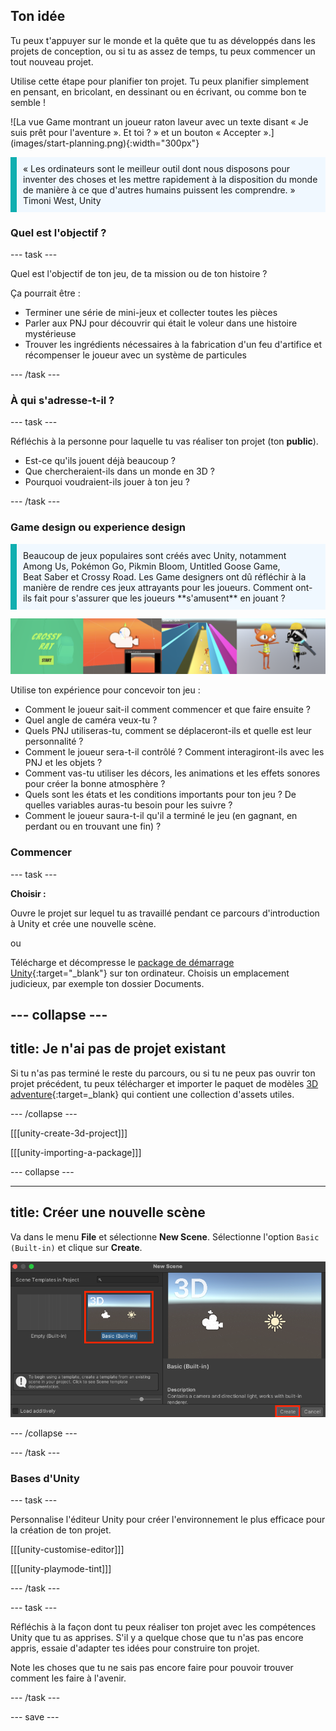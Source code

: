 ## Ton idée

<div style="display: flex; flex-wrap: wrap">
<div style="flex-basis: 200px; flex-grow: 1; margin-right: 15px;">
Tu peux t'appuyer sur le monde et la quête que tu as développés dans les projets de conception, ou si tu as assez de temps, tu peux commencer un tout nouveau projet. 

Utilise cette étape pour planifier ton projet. Tu peux planifier simplement en pensant, en bricolant, en dessinant ou en écrivant, ou comme bon te semble !
</div>
<div>
![La vue Game montrant un joueur raton laveur avec un texte disant « Je suis prêt pour l'aventure ». Et toi ? » et un bouton « Accepter ».](images/start-planning.png){:width="300px"}
</div>
</div>

<p style="border-left: solid; border-width:10px; border-color: #0faeb0; background-color: aliceblue; padding: 10px;">« Les ordinateurs sont le meilleur outil dont nous disposons pour inventer des choses et les mettre rapidement à la disposition du monde de manière à ce que d'autres humains puissent les comprendre. » Timoni West, Unity</p>

### Quel est l'objectif ?

--- task ---

Quel est l'objectif de ton jeu, de ta mission ou de ton histoire ?

Ça pourrait être :
- Terminer une série de mini-jeux et collecter toutes les pièces
- Parler aux PNJ pour découvrir qui était le voleur dans une histoire mystérieuse
- Trouver les ingrédients nécessaires à la fabrication d'un feu d'artifice et récompenser le joueur avec un système de particules

--- /task ---

### À qui s'adresse-t-il ?

--- task ---

Réfléchis à la personne pour laquelle tu vas réaliser ton projet (ton **public**).

- Est-ce qu'ils jouent déjà beaucoup ?
- Que chercheraient-ils dans un monde en 3D ?
- Pourquoi voudraient-ils jouer à ton jeu ?

--- /task ---

### Game design ou experience design

<p style="border-left: solid; border-width:10px; border-color: #0faeb0; background-color: aliceblue; padding: 10px;">Beaucoup de jeux populaires sont créés avec Unity, notamment Among Us, Pokémon Go, Pikmin Bloom, Untitled Goose Game, Beat Saber et Crossy Road. Les Game designers ont dû réfléchir à la manière de rendre ces jeux attrayants pour les joueurs. Comment ont-ils fait pour s'assurer que les joueurs **s'amusent** en jouant ?</p>

![Une bande d'images montrant un écran de démarrage, la caméra, les PNJ et les personnages du joueur.](images/planning-questions.png)

Utilise ton expérience pour concevoir ton jeu :
- Comment le joueur sait-il comment commencer et que faire ensuite ?
- Quel angle de caméra veux-tu ?
- Quels PNJ utiliseras-tu, comment se déplaceront-ils et quelle est leur personnalité ?
- Comment le joueur sera-t-il contrôlé ? Comment interagiront-ils avec les PNJ et les objets ?
- Comment vas-tu utiliser les décors, les animations et les effets sonores pour créer la bonne atmosphère ?
- Quels sont les états et les conditions importants pour ton jeu ? De quelles variables auras-tu besoin pour les suivre ?
- Comment le joueur saura-t-il qu'il a terminé le jeu (en gagnant, en perdant ou en trouvant une fin) ?

### Commencer

--- task ---

**Choisir :**

Ouvre le projet sur lequel tu as travaillé pendant ce parcours d'introduction à Unity et crée une nouvelle scène.

ou

Télécharge et décompresse le [package de démarrage Unity](https://rpf.io/p/fr-FR/3d-adventure-go){:target="_blank"} sur ton ordinateur. Choisis un emplacement judicieux, par exemple ton dossier Documents.

--- collapse ---
---
title: Je n'ai pas de projet existant
---

Si tu n'as pas terminé le reste du parcours, ou si tu ne peux pas ouvrir ton projet précédent, tu peux télécharger et importer le paquet de modèles [3D adventure](https://rpf.io/p/fr-FR/3d-adventure-go){:target=_blank} qui contient une collection d'assets utiles.

--- /collapse ---

[[[unity-create-3d-project]]]

[[[unity-importing-a-package]]]

--- collapse ---

---
title: Créer une nouvelle scène
---

Va dans le menu **File** et sélectionne **New Scene**. Sélectionne l'option `Basic (Built-in)` et clique sur **Create**.

![La fenêtre contextuelle New Scene avec les options Basic (Built-in) et Create en surbrillance.](images/new-scene-options.png)

--- /collapse ---

--- /task ---

### Bases d'Unity

--- task ---

Personnalise l'éditeur Unity pour créer l'environnement le plus efficace pour la création de ton projet.

[[[unity-customise-editor]]]

[[[unity-playmode-tint]]]

--- /task ---

--- task ---

Réfléchis à la façon dont tu peux réaliser ton projet avec les compétences Unity que tu as apprises. S'il y a quelque chose que tu n'as pas encore appris, essaie d'adapter tes idées pour construire ton projet.

Note les choses que tu ne sais pas encore faire pour pouvoir trouver comment les faire à l'avenir.

--- /task ---

--- save ---
